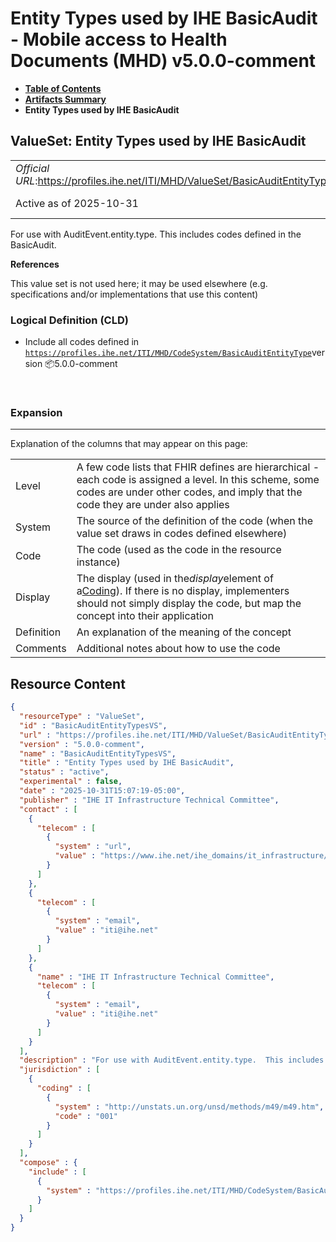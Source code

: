 # Entity Types used by IHE BasicAudit - Mobile access to Health Documents (MHD) v5.0.0-comment

* [**Table of Contents**](toc.md)
* [**Artifacts Summary**](artifacts.md)
* **Entity Types used by IHE BasicAudit**

## ValueSet: Entity Types used by IHE BasicAudit 

| | |
| :--- | :--- |
| *Official URL*:https://profiles.ihe.net/ITI/MHD/ValueSet/BasicAuditEntityTypesVS | *Version*:5.0.0-comment |
| Active as of 2025-10-31 | *Computable Name*:BasicAuditEntityTypesVS |

 
For use with AuditEvent.entity.type. This includes codes defined in the BasicAudit. 

 **References** 

This value set is not used here; it may be used elsewhere (e.g. specifications and/or implementations that use this content)

### Logical Definition (CLD)

* Include all codes defined in [`https://profiles.ihe.net/ITI/MHD/CodeSystem/BasicAuditEntityType`](CodeSystem-BasicAuditEntityType.md)version 📦5.0.0-comment

 

### Expansion

-------

 Explanation of the columns that may appear on this page: 

| | |
| :--- | :--- |
| Level | A few code lists that FHIR defines are hierarchical - each code is assigned a level. In this scheme, some codes are under other codes, and imply that the code they are under also applies |
| System | The source of the definition of the code (when the value set draws in codes defined elsewhere) |
| Code | The code (used as the code in the resource instance) |
| Display | The display (used in the*display*element of a[Coding](http://hl7.org/fhir/R5/datatypes.html#Coding)). If there is no display, implementers should not simply display the code, but map the concept into their application |
| Definition | An explanation of the meaning of the concept |
| Comments | Additional notes about how to use the code |



## Resource Content

```json
{
  "resourceType" : "ValueSet",
  "id" : "BasicAuditEntityTypesVS",
  "url" : "https://profiles.ihe.net/ITI/MHD/ValueSet/BasicAuditEntityTypesVS",
  "version" : "5.0.0-comment",
  "name" : "BasicAuditEntityTypesVS",
  "title" : "Entity Types used by IHE BasicAudit",
  "status" : "active",
  "experimental" : false,
  "date" : "2025-10-31T15:07:19-05:00",
  "publisher" : "IHE IT Infrastructure Technical Committee",
  "contact" : [
    {
      "telecom" : [
        {
          "system" : "url",
          "value" : "https://www.ihe.net/ihe_domains/it_infrastructure/"
        }
      ]
    },
    {
      "telecom" : [
        {
          "system" : "email",
          "value" : "iti@ihe.net"
        }
      ]
    },
    {
      "name" : "IHE IT Infrastructure Technical Committee",
      "telecom" : [
        {
          "system" : "email",
          "value" : "iti@ihe.net"
        }
      ]
    }
  ],
  "description" : "For use with AuditEvent.entity.type.  This includes codes defined in the BasicAudit.",
  "jurisdiction" : [
    {
      "coding" : [
        {
          "system" : "http://unstats.un.org/unsd/methods/m49/m49.htm",
          "code" : "001"
        }
      ]
    }
  ],
  "compose" : {
    "include" : [
      {
        "system" : "https://profiles.ihe.net/ITI/MHD/CodeSystem/BasicAuditEntityType"
      }
    ]
  }
}

```
